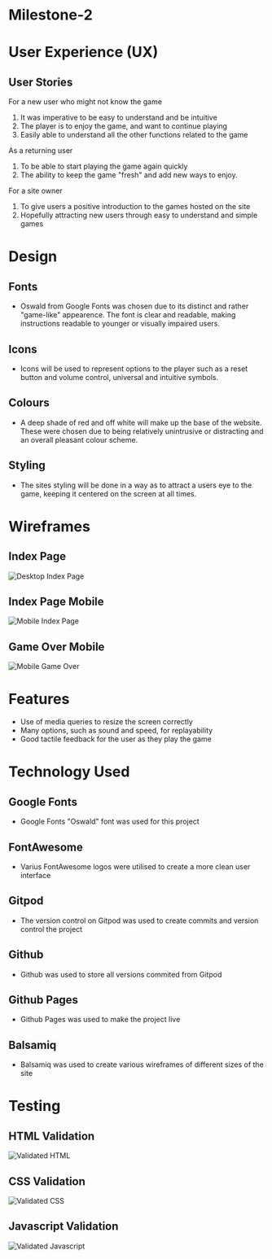 # Milestone-2

# User Experience (UX)
 
## User Stories
 
For a new user who might not know the game

1. It was imperative to be easy to understand and be intuitive
2. The player is to enjoy the game, and want to continue playing
3. Easily able to understand all the other functions related to the game
 
As a returning user
 
1. To be able to start playing the game again quickly
2. The ability to keep the game "fresh" and add new ways to enjoy.

For a site owner

1. To give users a positive introduction to the games hosted on the site
2. Hopefully attracting new users through easy to understand and simple games
 
# Design
 
## Fonts
* Oswald from Google Fonts was chosen due to its distinct and rather "game-like" appearence.
The font is clear and readable, making instructions readable to younger or visually impaired users.
## Icons
* Icons will be used to represent options to the player such as a reset button and volume control, 
universal and intuitive symbols.
## Colours
* A deep shade of red and off white will make up the base of the website. These were chosen due to being 
relatively unintrusive or distracting and an overall pleasant colour scheme.
## Styling
* The sites styling will be done in a way as to attract a users eye to the game, keeping it centered on the screen
at all times.

# Wireframes
 
## Index Page

![Desktop Index Page](/documentation/wireframes/desktopwireframe.png "Desktop Index Page")

## Index Page Mobile

![Mobile Index Page](/documentation/wireframes/mobilewireframe.png "Mobile Index Page")

## Game Over Mobile

![Mobile Game Over](/documentation/wireframes/gameovermobilewireframe.png "Mobile Game Over")

# Features

* Use of media queries to resize the screen correctly
* Many options, such as sound and speed, for replayability
* Good tactile feedback for the user as they play the game

# Technology Used

## Google Fonts
* Google Fonts "Oswald" font was used for this project

## FontAwesome
* Varius FontAwesome logos were utilised to create a more clean user interface

## Gitpod
* The version control on Gitpod was used to create commits and version control the project

## Github
* Github was used to store all versions commited from Gitpod

## Github Pages
* Github Pages was used to make the project live

## Balsamiq
* Balsamiq was used to create various wireframes of different sizes of the site

# Testing

## HTML Validation

![Validated HTML](/documentation/validation/HTMLValidated.PNG "Validated HTML")

## CSS Validation

![Validated CSS](/documentation/validation/CSSValidated.PNG "Validated CSS")

## Javascript Validation

![Validated Javascript](/documentation/validation/JSValidated.PNG "Validated Javascript")